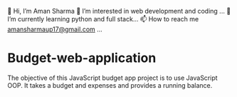 👋 Hi, I’m Aman Sharma
👀 I’m interested in web development and coding ...
🌱 I’m currently learning python and full stack...
📫 How to reach me amansharmaup17@gmail.com ...
# Budget-web-application
The objective of this JavaScript budget app project is to use JavaScript OOP. It takes a budget and expenses and provides a running balance.

